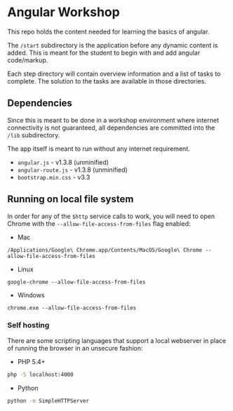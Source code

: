 # Angular Workshop

This repo holds the content needed for learning the basics of angular.

The `/start` subdirectory is the application before any dynamic content is added. This
is meant for the student to begin with and add angular code/markup.

Each step directory will contain overview information and a list of tasks to complete. The solution to the tasks
are available in those directories.

## Dependencies

Since this is meant to be done in a workshop environment where internet connectivity is not guaranteed,
all dependencies are committed into the `/lib` subdirectory.

The app itself is meant to run without any internet requirement.

* `angular.js` - v1.3.8 (unminified)
* `angular-route.js` - v1.3.8 (unminified)
* `bootstrap.min.css` - v3.3

## Running on local file system

In order for any of the `$http` service calls to work, you will need to open Chrome with the `--allow-file-access-from-files` flag enabled:

* Mac

```
/Applications/Google\ Chrome.app/Contents/MacOS/Google\ Chrome --allow-file-access-from-files
```

* Linux

```
google-chrome --allow-file-access-from-files
```

* Windows

```
chrome.exe --allow-file-access-from-files
```

### Self hosting

There are some scripting languages that support a local webserver in place of running the browser in an unsecure fashion:

* PHP 5.4+

```bash
php -S localhost:4000
```

* Python

```bash
python -m SimpleHTTPServer
```
